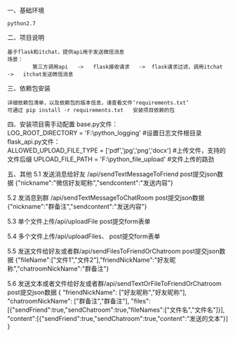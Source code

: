 一、基础环境

    python2.7

二、项目说明

    基于flask和itchat，提供api用于发送微信消息
    场景：
            第三方调用api   ->   flask接收请求   ->  flask请求过滤，调用itchat  ->   itchat发送微信消息


三、依赖包安装

    详细依赖包清单，以及依赖包的版本信息，请查看文件‘requirements.txt’
    可通过 pip install -r requirements.txt   安装项目依赖的包

四、安装项目需手动配置
    base.py文件：    
               LOG_ROOT_DIRECTORY = 'F:\\python_logging'     #设置日志文件根目录
    flask_api.py文件：  
                     ALLOWED_UPLOAD_FILE_TYPE = ['pdf','jpg','png','docx']      #上传文件，支持的文件后缀
                     UPLOAD_FILE_PATH = 'F:\python_file_upload'       #文件上传的路劲
            
            
            
            
五、其他
   5.1  发送消息给好友 /api/sendTextMessageToFriend
   post提交json数据
   {"nickname":"微信好友昵称","sendcontent":"发送内容"}
   
   5.2  发消息到群 /api/sendTextMessageToChatRoom
   post提交json数据
   {"nickname":"群备注","sendcontent":"发送内容"}
   
   5.3  单个文件上传/api/uploadFile
   post提交form表单
   
   5.4  多个文件上传/api/uploadFiles、
   post提交form表单
   
   5.5  发送文件给好友或者群/api/sendFilesToFriendOrChatroom
   post提交json数据
   {"fileName":["文件1","文件2"],"friendNickName":"好友昵称","chatroomNickName":"群备注"}
   
   5.6  发送文本或者文件给好友或者群/api/sendTextOrFileToFriendOrChatroom
   post提交json数据
   {
	"friendNickName": ["好友昵称","好友昵称"],
	"chatroomNickName": ["群备注","群备注"],
	"files":[{"sendFriend":true,"sendChatroom":true,"fileNames":["文件名","文件名"]}],
	"content":[{"sendFriend":true,"sendChatroom":true,"content":"发送的文本"}]
  }
   
   
   
   
   
   
   
   
   
   
   
   
   
   
   
   
   
   
   
   
   
   
   
   
